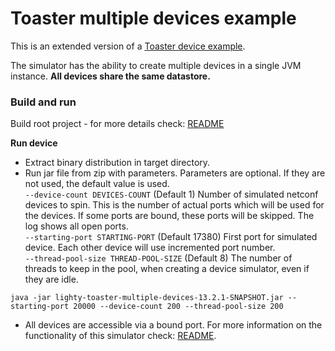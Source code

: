 # Toaster multiple devices example

This is an extended version of a [Toaster device example](../lighty-toaster-device).

The simulator has the ability to create multiple devices in a single JVM instance. **All devices share the same datastore.**

### Build and run
Build root project - for more details check: [README](../../../README.md)

**Run device**
* Extract binary distribution in target directory.
* Run jar file from zip with parameters. Parameters are optional. If they are not used, the default value is used.  
`--device-count DEVICES-COUNT` (Default 1) Number of simulated netconf devices to spin. This is the number of actual ports which will be used for the devices. If some ports are bound, these ports will be skipped. The log shows all open ports.    
`--starting-port STARTING-PORT` (Default 17380) First port for simulated device. Each other device will use incremented port number.    
`--thread-pool-size THREAD-POOL-SIZE` (Default 8) The number of threads to keep in the pool, when creating a device simulator, even if they are idle.    
```
java -jar lighty-toaster-multiple-devices-13.2.1-SNAPSHOT.jar --starting-port 20000 --device-count 200 --thread-pool-size 200
```
* All devices are accessible via a bound port. For more information on the functionality of this simulator check: [README](../lighty-toaster-device/README.md).